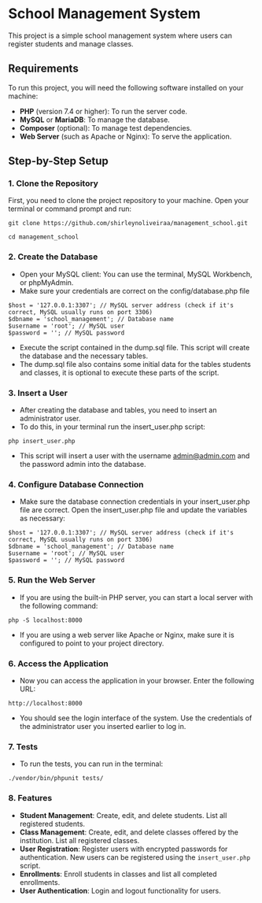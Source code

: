 # School Management System

This project is a simple school management system where users can register students and manage classes.

## Requirements

To run this project, you will need the following software installed on your machine:

- **PHP** (version 7.4 or higher): To run the server code.
- **MySQL** or **MariaDB**: To manage the database.
- **Composer** (optional): To manage test dependencies.
- **Web Server** (such as Apache or Nginx): To serve the application.

## Step-by-Step Setup

### 1. Clone the Repository

First, you need to clone the project repository to your machine. Open your terminal or command prompt and run:

```
git clone https://github.com/shirleynoliveiraa/management_school.git

cd management_school
```

### 2. Create the Database
- Open your MySQL client: You can use the terminal, MySQL Workbench, or phpMyAdmin.
- Make sure your credentials are correct on the config/database.php file

```
$host = '127.0.0.1:3307'; // MySQL server address (check if it's correct, MySQL usually runs on port 3306)
$dbname = 'school_management'; // Database name
$username = 'root'; // MySQL user
$password = ''; // MySQL password
```

- Execute the script contained in the dump.sql file. This script will create the database and the necessary tables.
- The dump.sql file also contains some initial data for the tables students and classes, it is optional to execute these parts of the script.


### 3. Insert a User
- After creating the database and tables, you need to insert an administrator user.
- To do this, in your terminal run the insert_user.php script:

```
php insert_user.php
```

- This script will insert a user with the username admin@admin.com and the password admin into the database.

### 4. Configure Database Connection
- Make sure the database connection credentials in your insert_user.php file are correct. Open the insert_user.php file and update the variables as necessary:
```
$host = '127.0.0.1:3307'; // MySQL server address (check if it's correct, MySQL usually runs on port 3306)
$dbname = 'school_management'; // Database name
$username = 'root'; // MySQL user
$password = ''; // MySQL password
```

### 5. Run the Web Server
- If you are using the built-in PHP server, you can start a local server with the following command:
```
php -S localhost:8000
```
- If you are using a web server like Apache or Nginx, make sure it is configured to point to your project directory.


### 6. Access the Application
- Now you can access the application in your browser. Enter the following URL:

```
http://localhost:8000
```
- You should see the login interface of the system. Use the credentials of the administrator user you inserted earlier to log in.

### 7. Tests
- To run the tests, you can run in the terminal:
```
./vendor/bin/phpunit tests/
```

### 8. Features
- **Student Management**: Create, edit, and delete students. List all registered students.
- **Class Management**: Create, edit, and delete classes offered by the institution. List all registered classes.
- **User Registration**: Register users with encrypted passwords for authentication. New users can be registered using the `insert_user.php` script.
- **Enrollments**: Enroll students in classes and list all completed enrollments.
- **User Authentication**: Login and logout functionality for users.